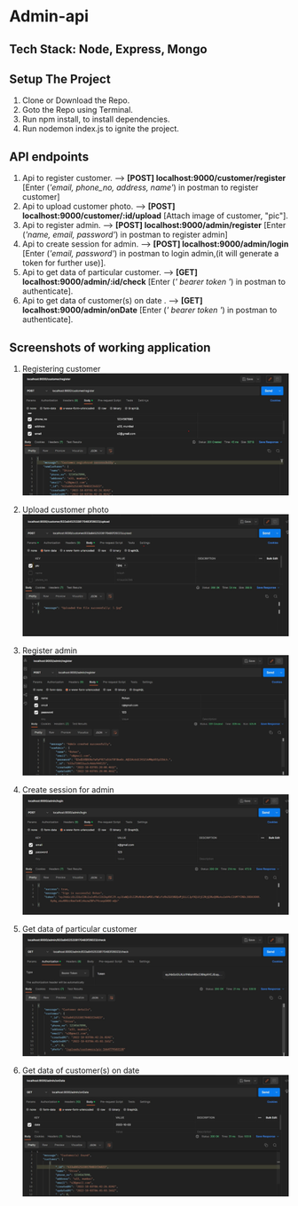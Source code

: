 # Admin-api


## Tech Stack: Node, Express, Mongo

## Setup The Project
1. Clone or Download the Repo.
2. Goto the Repo using Terminal. 
3. Run npm install, to install dependencies.
4. Run nodemon index.js to ignite the project.


## API endpoints
1. Api to register customer. --> **[POST] localhost:9000/customer/register** [Enter (*'email, phone_no, address, name'*) in postman to register customer]
2. Api to upload customer photo. --> **[POST]  localhost:9000/customer/:id/upload**  [Attach image of customer, "pic"].
3. Api to register admin. -->  **[POST] localhost:9000/admin/register** [Enter (*'name, email, password'*) in postman to register admin]
4. Api to create session for admin. --> **[POST]  localhost:9000/admin/login** [Enter (*'email, password'*) in postman to login admin,(it will generate a token for further use)].
5. Api to get data of particular customer.  --> **[GET]  localhost:9000/admin/:id/check**   [Enter (*' bearer token '*) in postman to authenticate].
6. Api to get data of customer(s) on date .  --> **[GET]  localhost:9000/admin/onDate**  [Enter (*' bearer token '*) in postman to authenticate].


## Screenshots of working application

1. Registering customer
   ![Semantic description of image](https://github.com/RohanVashisht003/All-Images/blob/main/customer%20register.jpg?raw=true)
   
2. Upload customer photo
   ![Semantic description of image](https://github.com/RohanVashisht003/All-Images/blob/main/customer-img.jpg?raw=true)
   
3. Register admin
    ![Semantic description of image](https://github.com/RohanVashisht003/All-Images/blob/main/create%20admin.jpg?raw=true)
    
4. Create session for admin
   ![Semantic description of image](https://github.com/RohanVashisht003/All-Images/blob/main/login%20admin.jpg?raw=true)
   
5. Get data of particular customer
   ![Semantic description of image](https://github.com/RohanVashisht003/All-Images/blob/main/check%20particular%20customer.jpg?raw=true)
   
6. Get data of customer(s) on date
   ![Semantic description of image](https://github.com/RohanVashisht003/All-Images/blob/main/ondate.jpg?raw=true)
   

    
